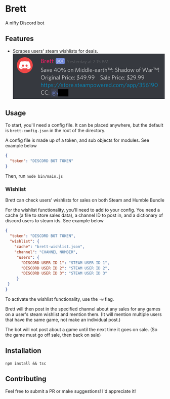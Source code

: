 # Brett
A nifty Discord bot

## Features
* Scrapes users' steam wishlists for deals.
![Brett announcing game deal](screenshots/wishlist.png)

## Usage
To start, you'll need a config file. It can be placed anywhere, but the default is `brett-config.json` in the root of the directory.

A config file is made up of a token, and sub objects for modules. See example below
```json
{
  "token": "DISCORD BOT TOKEN"
}
```

Then, run `node bin/main.js`

### Wishlist
Brett can check users' wishlists for sales on both Steam and Humble Bundle

For the wishlist functionality, you'll need to add to your config. You need a cache (a file to store sales data), a channel ID to post in, and a dictionary of discord users to steam ids. See example below
```json
{
  "token": "DISCORD BOT TOKEN",
  "wishlist": {
    "cache": "brett-wishlist.json",
    "channel": "CHANNEL NUMBER",
     "users": {
       "DISCORD USER ID 1": "STEAM USER ID 1",
       "DISCORD USER ID 2": "STEAM USER ID 2",
       "DISCORD USER ID 3": "STEAM USER ID 3"
     }
 }
}
```

To activate the wishlist functionality, use the `-w` flag.

Brett will then post in the specified channel about any sales for any games on a user's steam wishlist and mention them.
(It will mention multiple users that have the same game, not make an individual post.)

The bot will not post about a game until the next time it goes on sale. (So the game must go off sale, then back on sale)

## Installation
`npm install && tsc`

## Contributing
Feel free to submit a PR or make suggestions! I'd appreciate it!
